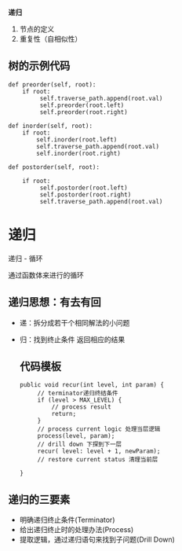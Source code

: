 **递归**

1. 节点的定义
2. 重复性（自相似性）

## 树的示例代码

```
def preorder(self, root):
    if root:
         self.traverse_path.append(root.val)
         self.preorder(root.left)
         self.preorder(root.right)

def inorder(self, root):
    if root:
        self.inorder(root.left)
        self.traverse_path.append(root.val)
        self.inorder(root.right)
            
def postorder(self, root):

    if root:
         self.postorder(root.left)
         self.postorder(root.right)
         self.traverse_path.append(root.val) 
```

# 递归

递归 - 循环

通过函数体来进行的循环

## 递归思想：有去有回

- 递：拆分成若干个相同解法的小问题

- 归：找到终止条件 返回相应的结果

  ## 代码模板

  ```
  public void recur(int level, int param) {
       // terminator递归终结条件
       if (level > MAX_LEVEL) {
           // process result
           return;
       }
       // process current logic 处理当层逻辑
       process(level, param);
       // drill down 下探到下一层
       recur( level: level + 1, newParam);
       // restore current status 清理当前层
  
  }
  ```

## 递归的三要素

- 明确递归终止条件(Terminator)
- 给出递归终止时的处理办法(Process)
- 提取逻辑，通过递归语句来找到子问题(Drill Down)